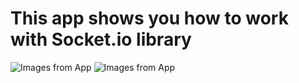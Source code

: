 # This app shows you how to work with Socket.io library 


![Images from App ](https://i.ibb.co/bvZtqzg/1.jpg) 
![Images from App ](https://i.ibb.co/njbNrH1/2.jpg)
